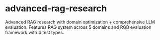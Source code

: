 # advanced-rag-research
Advanced RAG research with domain optimization + comprehensive LLM evaluation. Features RAG system across 5 domains and RGB evaluation framework with 4 test types.

